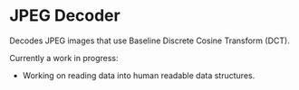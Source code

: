 # JPEG Decoder
Decodes JPEG images that use Baseline Discrete Cosine Transform (DCT).

Currently a work in progress:
- Working on reading data into human readable data structures.
